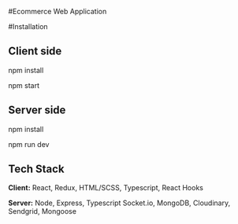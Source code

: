 #Ecommerce Web Application

#Installation
## Client side
npm install

npm start
## Server side
npm install

npm run dev



## Tech Stack

**Client:** React, Redux, HTML/SCSS, Typescript, React Hooks

**Server:** Node, Express, Typescript Socket.io, MongoDB, Cloudinary, Sendgrid, Mongoose
